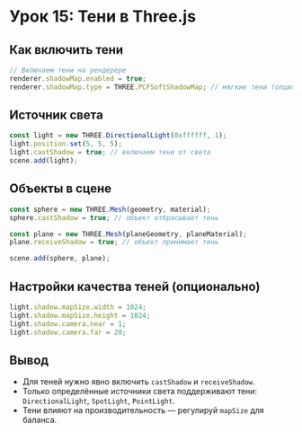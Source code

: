 # Урок 15: Тени в Three.js

## Как включить тени
```js
// Включаем тени на рендерере
renderer.shadowMap.enabled = true;
renderer.shadowMap.type = THREE.PCFSoftShadowMap; // мягкие тени (опционально)
```

## Источник света
```js
const light = new THREE.DirectionalLight(0xffffff, 1);
light.position.set(5, 5, 5);
light.castShadow = true; // включаем тени от света
scene.add(light);
```

## Объекты в сцене
```js
const sphere = new THREE.Mesh(geometry, material);
sphere.castShadow = true; // объект отбрасывает тень

const plane = new THREE.Mesh(planeGeometry, planeMaterial);
plane.receiveShadow = true; // объект принимает тень

scene.add(sphere, plane);
```

## Настройки качества теней (опционально)
```js
light.shadow.mapSize.width = 1024;
light.shadow.mapSize.height = 1024;
light.shadow.camera.near = 1;
light.shadow.camera.far = 20;
```

## Вывод
- Для теней нужно явно включить `castShadow` и `receiveShadow`.
- Только определённые источники света поддерживают тени: `DirectionalLight`, `SpotLight`, `PointLight`.
- Тени влияют на производительность — регулируй `mapSize` для баланса.